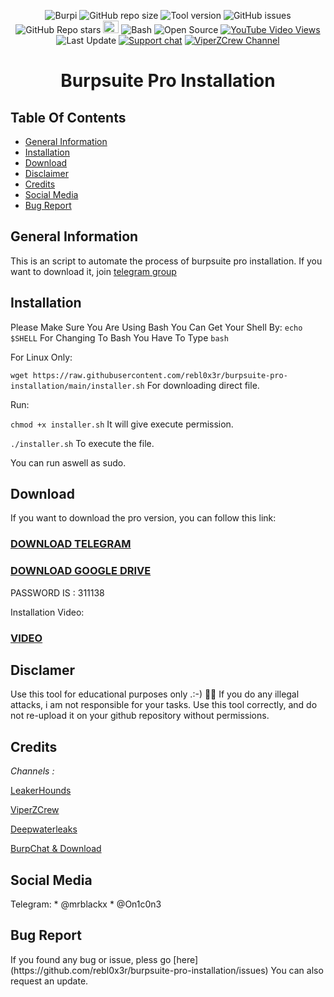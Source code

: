 <p align=center>
<img alt="Burpi" src="https://i.ibb.co/ySK3pHr/external-content-duckduckgo-com-removebg-preview.png">
<img alt="GitHub repo size" src="https://img.shields.io/github/repo-size/rebl0x3r/burpsuite-pro-installation">
<img alt="Tool version" src="https://img.shields.io/badge/version-1.4-brightgreen">
<img alt="GitHub issues" src="https://img.shields.io/github/issues/rebl0x3r/burpsuite-pro-installation">
<img alt="GitHub Repo stars" src="https://img.shields.io/github/stars/rebl0x3r/burpsuite-pro-installation?style=social">
<img alt="Burpsuite" src="kali-burpsuite.ico" width=25 height=20>
<img alt="Bash" src="https://badges.frapsoft.com/bash/v1/bash.png">
<img alt="Open Source" src="https://badges.frapsoft.com/os/v1/open-source.png?v=103">
<a href="https://www.youtube.com/watch?v=Zc_zcqK9Cl0&feature=youtu.be"><img alt="YouTube Video Views" src="https://img.shields.io/youtube/views/Zc_zcqK9Cl0?style=social"></a><br>
<img alt="Last Update" src="https://badges.pufler.dev/updated/rebl0x3r/burpsuite-pro-installation">
<a href="https://t.me/burp_chat/"><img src="https://raw.githubusercontent.com/Patrolavia/telegram-badge/master/chat.svg" alt="Support chat"></a>
<a href="https://t.me//viperzcrew"><img src="https://raw.githubusercontent.com/Patrolavia/telegram-badge/master/follow.svg" alt="ViperZCrew Channel"></a>

</p>

<h1 align=center>Burpsuite Pro Installation</h1>

<h2>Table Of Contents</h2>

* [General Information](#general-info)
* [Installation](#installation)
* [Download](#download)
* [Disclaimer](#disclaimer)
* [Credits](#credits)
* [Social Media](#social-media)
* [Bug Report](#bug-report)

<h2>General Information</h2>
  
  This is an script to automate the process of burpsuite pro installation.
  If you want to download it, join [telegram group](https://t.me/burp_chat/)

<h2>Installation</h2>

  Please Make Sure You Are Using Bash You Can Get Your Shell By:
  ```echo $SHELL```
  For Changing To Bash You Have To Type 
  ```bash```

  For Linux Only:
  
  ```wget https://raw.githubusercontent.com/rebl0x3r/burpsuite-pro-installation/main/installer.sh``` For downloading direct file.
  
  Run:
  
  ```chmod +x installer.sh``` It will give execute permission.
  
  ```./installer.sh``` To execute the file.
  
You can run aswell as sudo.

<h2>Download</h2>
  
  If you want to download the pro version, you can follow this link:
  ### [DOWNLOAD TELEGRAM](https://t.me/burp_chat/14634) ###
  
  ### [DOWNLOAD GOOGLE DRIVE](https://drive.google.com/file/d/1ziIQckepiyG43gVxjfCKKeQD8AmYaQ-c/view?usp=sharing) ###
  PASSWORD IS : 311138

  Installation Video:
  ### [VIDEO](https://www.youtube.com/watch?v=Zc_zcqK9Cl0) ###

<h2>Disclamer</h2>

  Use this tool for educational purposes only .:-) 🕵️‍♂️
  If you do any illegal attacks, i am not responsible for your tasks.
  Use this tool correctly, and do not re-upload it on your github repository without permissions.
  
<h2>Credits</h2>

_Channels :_ 


[LeakerHounds](https://t.me/LeakerHounds)

[ViperZCrew](https://t.me/ViperZCrew)
         
[Deepwaterleaks](https://t.me/deepwaterleaks2)

[BurpChat & Download](https://t.me/burp_chat/)
               
            
<h2>Social Media</h2>
Telegram:
* @mrblackx
* @On1c0n3



<h2>Bug Report</h2>
  If you found any bug or issue, pless go [here](https://github.com/rebl0x3r/burpsuite-pro-installation/issues)
  You can also request an update.
